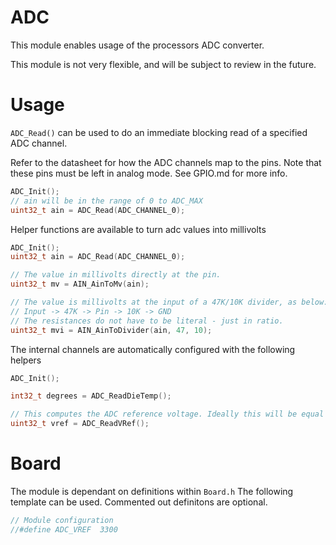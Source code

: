 # ADC
This module enables usage of the processors ADC converter.

This module is not very flexible, and will be subject to review in the future.

# Usage

`ADC_Read()` can be used to do an immediate blocking read of a specified ADC channel.

Refer to the datasheet for how the ADC channels map to the pins. Note that these pins must be left in analog mode. See GPIO.md for more info.

```C
ADC_Init();
// ain will be in the range of 0 to ADC_MAX
uint32_t ain = ADC_Read(ADC_CHANNEL_0);
```

Helper functions are available to turn adc values into millivolts
```C
ADC_Init();
uint32_t ain = ADC_Read(ADC_CHANNEL_0);

// The value in millivolts directly at the pin.
uint32_t mv = AIN_AinToMv(ain);

// The value is millivolts at the input of a 47K/10K divider, as below:
// Input -> 47K -> Pin -> 10K -> GND
// The resistances do not have to be literal - just in ratio.
uint32_t mvi = AIN_AinToDivider(ain, 47, 10);
```

The internal channels are automatically configured with the following helpers
```C
ADC_Init();

int32_t degrees = ADC_ReadDieTemp();

// This computes the ADC reference voltage. Ideally this will be equal to ADC_VREF
uint32_t vref = ADC_ReadVRef();
```

# Board

The module is dependant on  definitions within `Board.h`
The following template can be used.
Commented out definitons are optional.

```C
// Module configuration
//#define ADC_VREF	3300
```